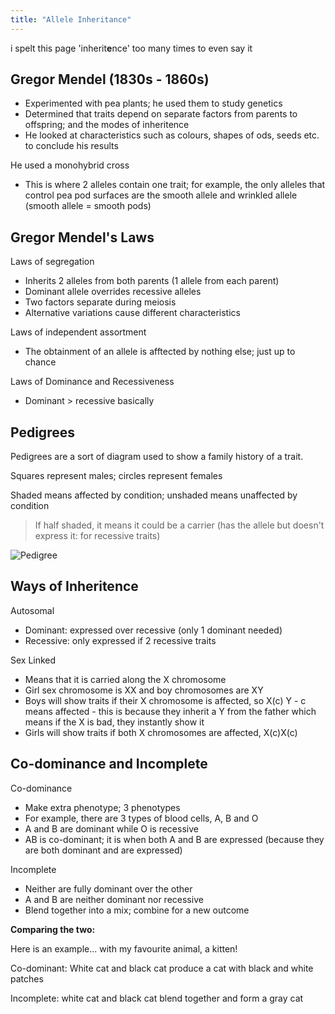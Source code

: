 ```yaml
---
title: "Allele Inheritance"
---
```

i spelt this page 'inherit**e**nce' too many times to even say it

## Gregor Mendel (1830s - 1860s)
- Experimented with pea plants; he used them to study genetics
- Determined that traits depend on separate factors from parents to offspring; and the modes of inheritence
- He looked at characteristics such as colours, shapes of ods, seeds etc. to conclude his results

He used a monohybrid cross
- This is where 2 alleles contain one trait; for example, the only alleles that control pea pod surfaces are the smooth allele and wrinkled allele (smooth allele = smooth pods)

## Gregor Mendel's Laws
Laws of segregation
- Inherits 2 alleles from both parents (1 allele from each parent)
- Dominant allele overrides recessive alleles
- Two factors separate during meiosis
- Alternative variations cause different characteristics

Laws of independent assortment
- The obtainment of an allele is afftected by nothing else; just up to chance

Laws of Dominance and Recessiveness
- Dominant > recessive basically

## Pedigrees
Pedigrees are a sort of diagram used to show a family history of a trait.

Squares represent males; circles represent females

Shaded means affected by condition; unshaded means unaffected by condition
>If half shaded, it means it could be a carrier (has the allele but doesn't express it: for recessive traits)

![Pedigree](/wanderer-archive/assets/images/pedigree.png)

## Ways of Inheritence
Autosomal
- Dominant: expressed over recessive (only 1 dominant needed)
- Recessive: only expressed if 2 recessive traits

Sex Linked
- Means that it is carried along the X chromosome
- Girl sex chromosome is XX and boy chromosomes are XY
- Boys will show traits if their X chromosome is affected, so X(c) Y  - c means affected - this is because they inherit a Y from the father which means if the X is bad, they instantly show it
- Girls will show traits if both X chromosomes are affected, X(c)X(c)

## Co-dominance and Incomplete
Co-dominance
- Make extra phenotype; 3 phenotypes
- For example, there are 3 types of blood cells, A, B and O
- A and B are dominant while O is recessive
- AB is co-dominant; it is when both A and B are expressed (because they are both dominant and are expressed)

Incomplete
- Neither are fully dominant over the other
- A and B are neither dominant nor recessive
- Blend together into a mix; combine for a new outcome

**Comparing the two:**

Here is an example... with my favourite animal, a kitten!

Co-dominant: White cat and black cat produce a cat with black and white patches

Incomplete: white cat and black cat blend together and form a gray cat
